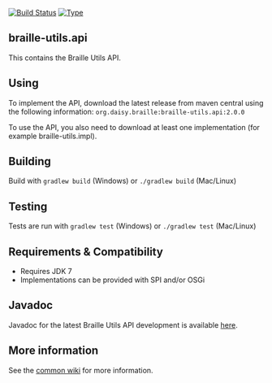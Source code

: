 [![Build Status](https://travis-ci.org/brailleapps/braille-utils.api.svg?branch=master)](https://travis-ci.org/brailleapps/braille-utils.api)
[![Type](https://img.shields.io/badge/type-api-blue.svg)](https://github.com/brailleapps/wiki/wiki/Types)

## braille-utils.api ##
This contains the Braille Utils API.

## Using ##
To implement the API, download the latest release from maven central using the following information: `org.daisy.braille:braille-utils.api:2.0.0`

To use the API, you also need to download at least one implementation (for example braille-utils.impl).

## Building ##
Build with `gradlew build` (Windows) or `./gradlew build` (Mac/Linux)

## Testing ##
Tests are run with `gradlew test` (Windows) or `./gradlew test` (Mac/Linux)

## Requirements & Compatibility ##
- Requires JDK 7
- Implementations can be provided with SPI and/or OSGi

## Javadoc ##
Javadoc for the latest Braille Utils API development is available [here](http://brailleapps.github.io/braille-utils.api/latest/javadoc/).

## More information ##
See the [common wiki](https://github.com/brailleapps/wiki/wiki) for more information.
